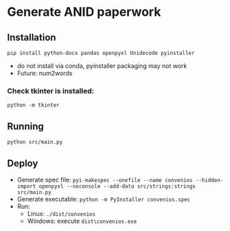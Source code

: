 # Generate ANID paperwork

## Installation

`pip install python-docx pandas openpyxl Unidecode pyinstaller`

* do not install via conda, pyinstaller packaging may not work
* Future: num2words

### Check tkinter is installed:

`python -m tkinter`

## Running

`python src/main.py`

## Deploy

* Generate spec file: `pyi-makespec --onefile --name convenios --hidden-import openpyxl --noconsole --add-data src/strings:strings src/main.py`
* Generate executable: `python -m PyInstaller convenios.spec`
* Run:
  * Linux: `./dist/convenios`
  * Windows: execute `dist\convenios.exe`
